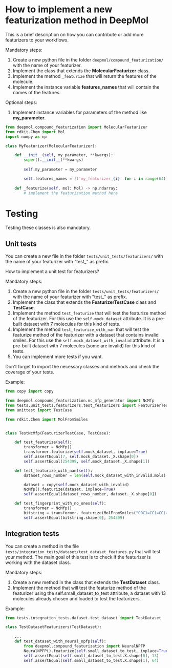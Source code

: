 # How to implement a new featurization method in DeepMol

This is a brief description on how you can contribute or add more featurizers to your workflows. 

Mandatory steps:
1. Create a new python file in the folder `deepmol/compound_featurization/` with the name of your featurizer.
2. Implement the class that extends the **MolecularFeaturizer** class.
3. Implement the method `_featurize` that will return the features of the molecule.
4. Implement the instance variable **features_names** that will contain the names of the features.

Optional steps:
1. Implement instance variables for parameters of the method like **my_parameter**.

```python
from deepmol.compound_featurization import MolecularFeaturizer
from rdkit.Chem import Mol
import numpy as np

class MyFeaturizer(MolecularFeaturizer):

    def __init__(self, my_parameter, **kwargs):
        super().__init__(**kwargs)
        
        self.my_parameter = my_parameter

        self.features_names = [f'my_featurizer_{i}' for i in range(64)]
    
    def _featurize(self, mol: Mol) -> np.ndarray:
        # implement the featurization method here

```

# Testing

Testing these classes is also mandatory. 

## Unit tests

You can create a new file in the folder `tests/unit_tests/featurizers/` with the name of 
your featurizer with "test_" as prefix. 

How to implement a unit test for featurizers?

Mandatory steps:
1. Create a new python file in the folder `tests/unit_tests/featurizers/` with the name of your 
featurizer with "test_" as prefix.
2. Implement the class that extends the **FeaturizerTestCase** class and **TestCase**.
3. Implement the method `test_featurize` that will test the featurize method of the featurizer. 
For this use the `self.mock_dataset` attribute. It is a pre-built dataset with 7 molecules for this kind of tests.
4. Implement the method `test_featurize_with_nan` that will test the featurize method of the featurizer 
with a dataset that contains invalid smiles. For this use the `self.mock_dataset_with_invalid` attribute. 
It is a pre-built dataset with 7 molecules (some are invalid) for this kind of tests.
5. You can implement more tests if you want.

Don't forget to import the necessary classes and methods and check the coverage of your tests.

Example:

```python
from copy import copy

from deepmol.compound_featurization.nc_mfp_generator import NcMfp
from tests.unit_tests.featurizers.test_featurizers import FeaturizerTestCase
from unittest import TestCase

from rdkit.Chem import MolFromSmiles


class TestNcMfp(FeaturizerTestCase, TestCase):

    def test_featurize(self):
        transformer = NcMfp()
        transformer.featurize(self.mock_dataset, inplace=True)
        self.assertEqual(7, self.mock_dataset._X.shape[0])
        self.assertEqual(254399, self.mock_dataset._X.shape[1])

    def test_featurize_with_nan(self):
        dataset_rows_number = len(self.mock_dataset_with_invalid.mols) - 1  # one mol has invalid smiles

        dataset = copy(self.mock_dataset_with_invalid)
        NcMfp().featurize(dataset, inplace=True)
        self.assertEqual(dataset_rows_number, dataset._X.shape[0])

    def test_fingerprint_with_no_ones(self):
        transformer = NcMfp()
        bitstring = transformer._featurize(MolFromSmiles("COC1=CC(=CC(=C1OC)OC)CCN"))
        self.assertEqual(bitstring.shape[0], 254399)
```

## Integration tests

You can create a method in the file `tests/integration_tests/dataset/test_dataset_features.py` that will test 
your method. The main goal of this test is to check if the featurizer is working with the dataset class. 

Mandatory steps:
1. Create a new method in the class that extends the **TestDataset** class.
2. Implement the method that will test the featurize method of the featurizer using 
the self.small_dataset_to_test attribute, a dataset with 13 molecules already chosen and loaded to test the featurizers.


Example:

```python
from tests.integration_tests.dataset.test_dataset import TestDataset

class TestDatasetFeaturizers(TestDataset):
    
    ...
    def test_dataset_with_neural_npfp(self):
        from deepmol.compound_featurization import NeuralNPFP
        NeuralNPFP().featurize(self.small_dataset_to_test, inplace=True)
        self.assertEqual(self.small_dataset_to_test.X.shape[0], 13)
        self.assertEqual(self.small_dataset_to_test.X.shape[1], 64)

```
